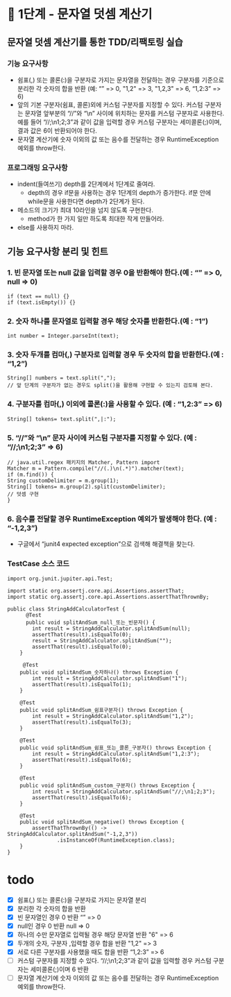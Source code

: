 # 🚀 1단계 - 문자열 덧셈 계산기

## 문자열 덧셈 계산기를 통한 TDD/리팩토링 실습

### 기능 요구사항
- 쉼표(,) 또는 콜론(:)을 구분자로 가지는 문자열을 전달하는 경우 구분자를 기준으로 분리한 각 숫자의 합을 반환 (예: “” => 0, "1,2" => 3, "1,2,3" => 6, “1,2:3” => 6)
- 앞의 기본 구분자(쉼표, 콜론)외에 커스텀 구분자를 지정할 수 있다. 커스텀 구분자는 문자열 앞부분의 “//”와 “\n” 사이에 위치하는 문자를 커스텀 구분자로 사용한다. 예를 들어 “//;\n1;2;3”과 같이 값을 입력할 경우 커스텀 구분자는 세미콜론(;)이며, 결과 값은 6이 반환되어야 한다.
- 문자열 계산기에 숫자 이외의 값 또는 음수를 전달하는 경우 RuntimeException 예외를 throw한다.

### 프로그래밍 요구사항
- indent(들여쓰기) depth를 2단계에서 1단계로 줄여라.
    - depth의 경우 if문을 사용하는 경우 1단계의 depth가 증가한다. if문 안에 while문을 사용한다면 depth가 2단계가 된다.
- 메소드의 크기가 최대 10라인을 넘지 않도록 구현한다.
    - method가 한 가지 일만 하도록 최대한 작게 만들어라.
- else를 사용하지 마라.

## 기능 요구사항 분리 및 힌트
### 1. 빈 문자열 또는 null 값을 입력할 경우 0을 반환해야 한다.(예 : “” => 0, null => 0)
~~~
if (text == null) {}
if (text.isEmpty()) {}
~~~
### 2. 숫자 하나를 문자열로 입력할 경우 해당 숫자를 반환한다.(예 : “1”)
~~~   
int number = Integer.parseInt(text);
~~~
### 3. 숫자 두개를 컴마(,) 구분자로 입력할 경우 두 숫자의 합을 반환한다.(예 : “1,2”)
~~~
String[] numbers = text.split(",");
// 앞 단계의 구분자가 없는 경우도 split()을 활용해 구현할 수 있는지 검토해 본다.
~~~
### 4. 구분자를 컴마(,) 이외에 콜론(:)을 사용할 수 있다. (예 : “1,2:3” => 6)
~~~
String[] tokens= text.split(",|:");
~~~
### 5. “//”와 “\n” 문자 사이에 커스텀 구분자를 지정할 수 있다. (예 : “//;\n1;2;3” => 6)
~~~
// java.util.regex 패키지의 Matcher, Pattern import
Matcher m = Pattern.compile("//(.)\n(.*)").matcher(text);
if (m.find()) {
String customDelimiter = m.group(1);
String[] tokens= m.group(2).split(customDelimiter);
// 덧셈 구현
}
~~~
### 6. 음수를 전달할 경우 RuntimeException 예외가 발생해야 한다. (예 : “-1,2,3”)
- 구글에서 “junit4 expected exception”으로 검색해 해결책을 찾는다.

### TestCase 소스 코드
~~~
import org.junit.jupiter.api.Test;

import static org.assertj.core.api.Assertions.assertThat;
import static org.assertj.core.api.Assertions.assertThatThrownBy;

public class StringAddCalculatorTest {
      @Test
      public void splitAndSum_null_또는_빈문자() {
        int result = StringAddCalculator.splitAndSum(null);
        assertThat(result).isEqualTo(0);
        result = StringAddCalculator.splitAndSum("");
        assertThat(result).isEqualTo(0);
    }

     @Test
    public void splitAndSum_숫자하나() throws Exception {
        int result = StringAddCalculator.splitAndSum("1");
        assertThat(result).isEqualTo(1);
    }

    @Test
    public void splitAndSum_쉼표구분자() throws Exception {
        int result = StringAddCalculator.splitAndSum("1,2");
        assertThat(result).isEqualTo(3);
    }

    @Test
    public void splitAndSum_쉼표_또는_콜론_구분자() throws Exception {
        int result = StringAddCalculator.splitAndSum("1,2:3");
        assertThat(result).isEqualTo(6);
    }

    @Test
    public void splitAndSum_custom_구분자() throws Exception {
        int result = StringAddCalculator.splitAndSum("//;\n1;2;3");
        assertThat(result).isEqualTo(6);
    }

    @Test
    public void splitAndSum_negative() throws Exception {
        assertThatThrownBy(() -> StringAddCalculator.splitAndSum("-1,2,3"))
                .isInstanceOf(RuntimeException.class);
    }
}
~~~
# todo
- [x] 쉼표(,) 또는 콜론(:)을 구분자로 가지는 문자열 분리
- [x] 분리한 각 숫자의 합을 반환
- [x] 빈 문자열인 경우 0 반환 “” => 0
- [x] null인 경우 0 반환 null => 0
- [x] 하나의 수만 문자열로 입력될 경우 해당 문자열 반환 "6" => 6
- [x] 두개의 숫자, 구분자 ,입력할 경우 합을 반환 "1,2" => 3
- [x] 서로 다른 구분자를 사용했을 때도 합을 반환 “1,2:3” => 6
- [ ]  커스텀 구분자를 지정할 수 있다. “//;\n1;2;3”과 같이 값을 입력할 경우 커스텀 구분자는 세미콜론(;)이며 6 반환
- [ ]  문자열 계산기에 숫자 이외의 값 또는 음수를 전달하는 경우 RuntimeException 예외를 throw한다.
